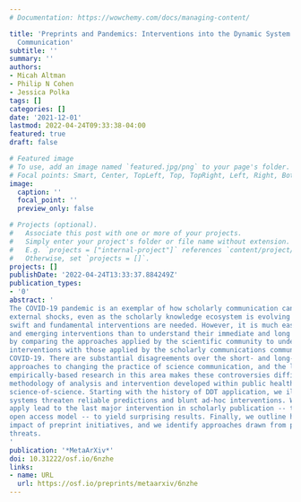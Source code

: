 ```yaml
---
# Documentation: https://wowchemy.com/docs/managing-content/

title: 'Preprints and Pandemics: Interventions into the Dynamic System of Scholarly
  Communication'
subtitle: ''
summary: ''
authors:
- Micah Altman
- Philip N Cohen
- Jessica Polka
tags: []
categories: []
date: '2021-12-01'
lastmod: 2022-04-24T09:33:38-04:00
featured: true
draft: false

# Featured image
# To use, add an image named `featured.jpg/png` to your page's folder.
# Focal points: Smart, Center, TopLeft, Top, TopRight, Left, Right, BottomLeft, Bottom, BottomRight.
image:
  caption: ''
  focal_point: ''
  preview_only: false

# Projects (optional).
#   Associate this post with one or more of your projects.
#   Simply enter your project's folder or file name without extension.
#   E.g. `projects = ["internal-project"]` references `content/project/deep-learning/index.md`.
#   Otherwise, set `projects = []`.
projects: []
publishDate: '2022-04-24T13:33:37.884249Z'
publication_types:
- '0'
abstract: '
The COVID-19 pandemic is an exemplar of how scholarly communication can change in response to
external shocks, even as the scholarly knowledge ecosystem is evolving rapidly, and many argue that
swift and fundamental interventions are needed. However, it is much easier to identify ongoing changes
and emerging interventions than to understand their immediate and long term impacts. This is illustrated
by comparing the approaches applied by the scientific community to understand public health risks and
interventions with those applied by the scholarly communications community to the science of
COVID-19. There are substantial disagreements over the short- and long- term benefits of most proposed
approaches to changing the practice of science communication, and the lack of systematic,
empirically-based research in this area makes these controversies difficult to resolve. We argue that the
methodology of analysis and intervention developed within public health can be usefully applied to the
science-of-science. Starting with the history of DDT application, we illustrate four ways complex human
systems threaten reliable predictions and blunt ad-hoc interventions. We then show how these four threats
apply lead to the last major intervention in scholarly publication -- the article publishing charge based
open access model -- to yield surprising results. Finally, we outline how these four threats may affect the
impact of preprint initiatives, and we identify approaches drawn from public health to mitigate these
threats.
'
publication: '*MetaArXiv*'
doi: 10.31222/osf.io/6nzhe
links:
- name: URL
  url: https://osf.io/preprints/metaarxiv/6nzhe
---
```

